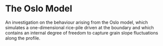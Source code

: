 # The Oslo Model

An investigation on the behaviour arising from the Oslo model, which simulates a one-dimensional rice-pile driven at the boundary and which contains an internal degree of freedom to capture grain slope fluctuations along the profile.
